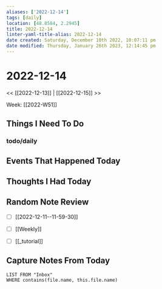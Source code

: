 ```yaml
---
aliases: ['2022-12-14']
tags: [daily]
location: [48.8584, 2.2945]
title: 2022-12-14
linter-yaml-title-alias: 2022-12-14
date created: Saturday, December 10th 2022, 10:07:11 pm
date modified: Thursday, January 26th 2023, 12:14:45 pm
---
```


# 2022-12-14

<< [[2022-12-13]] | [[2022-12-15]] >>

Week: [[2022-W51]]

## Things I Need To Do

### todo/daily

## Events That Happened Today

## Thoughts I Had Today

## Random Note Review


- [ ] [[2022-12-11--11-59-30]]
- [ ] [[Weekly]]
- [ ] [[_tutorial]]



## Capture Notes From Today

```dataview
LIST FROM "Inbox"
WHERE contains(file.name, this.file.name)
```

